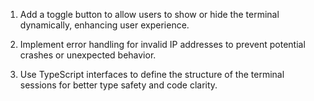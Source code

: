 1. Add a toggle button to allow users to show or hide the terminal dynamically, enhancing user experience.

2. Implement error handling for invalid IP addresses to prevent potential crashes or unexpected behavior.

3. Use TypeScript interfaces to define the structure of the terminal sessions for better type safety and code clarity.
